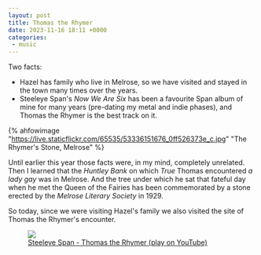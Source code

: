 ```yaml
---
layout: post
title: Thomas the Rhymer
date: 2023-11-16 18:11 +0000
categories:
 - music
---
```

Two facts:

 - Hazel has family who live in Melrose, so we have visited and stayed in the town many times over the years.
 - Steeleye Span's _Now We Are Six_ has been a favourite Span album of mine for many years (pre-dating my metal and indie phases), and Thomas the Rhymer is the best track on it.

{% ahfowimage "https://live.staticflickr.com/65535/53336151676_0ff526373e_c.jpg" "The Rhymer's Stone, Melrose" %}

 Until earlier this year those facts were, in my mind, completely unrelated. Then I learned that the _Huntley Bank_ on which _True_ Thomas encountered _a lady gay_ was in Melrose. And the tree under which he sat that fateful day when he met the Queen of the Fairies has been commemorated by a stone erected by the _Melrose Literary Society_ in 1929.

 So today, since we were visiting Hazel's family we also visited the site of Thomas the Rhymer's encounter.

  <div class="text-center">
    <figure class="figure w-100">
      <a href="https://www.youtube.com/watch?v=Ox2jJX68e8Q" >
          <img src="https://img.youtube.com/vi/Ox2jJX68e8Q/maxres1.jpg" class="img-fluid opacity-3h4 mx-auto" />
      <figcaption class="figure-caption text-right">
        Steeleye Span - Thomas the Rhymer (play on YouTube)
      </figcaption>
      </a>
    </figure>
  </div>


